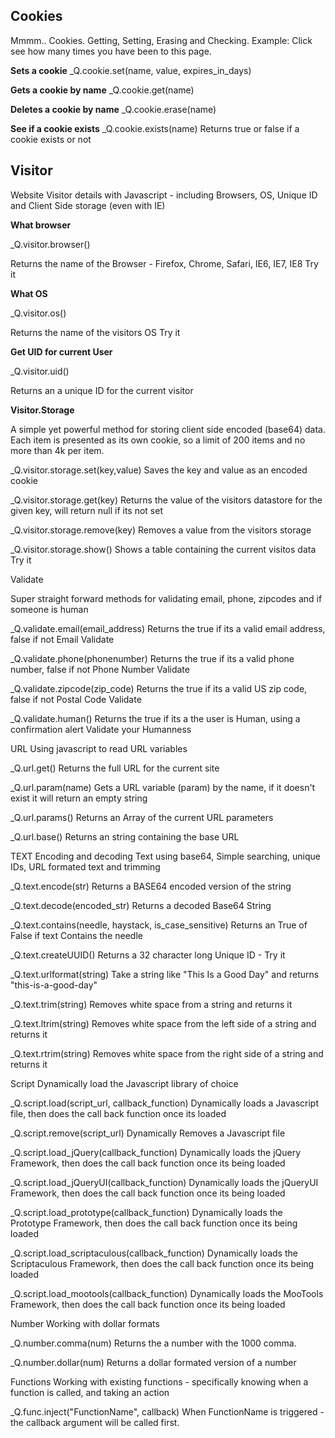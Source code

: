 Cookies
--------
Mmmm.. Cookies. Getting, Setting, Erasing and Checking. Example: Click see how many times you have been to this page.


**Sets a cookie**
_Q.cookie.set(name, value, expires_in_days)

**Gets a cookie by name**
_Q.cookie.get(name)

**Deletes a cookie by name**
_Q.cookie.erase(name)

**See if a cookie exists**
_Q.cookie.exists(name)
Returns true or false if a cookie exists or not

Visitor
-------

Website Visitor details with Javascript - including Browsers, OS, Unique ID and Client Side storage (even with IE)

**What browser**

_Q.visitor.browser()

Returns the name of the Browser - Firefox, Chrome, Safari, IE6, IE7, IE8 Try it

**What OS**

_Q.visitor.os()

Returns the name of the visitors OS Try it

**Get UID for current User**

_Q.visitor.uid()

Returns an a unique ID for the current visitor 

**Visitor.Storage**

A simple yet powerful method for storing client side encoded (base64) data. Each item is presented as its own cookie, so a limit of 200 items and no more than 4k per item.

_Q.visitor.storage.set(key,value)
Saves the key and value as an encoded cookie

_Q.visitor.storage.get(key)
Returns the value of the visitors datastore for the given key, will return null if its not set

_Q.visitor.storage.remove(key)
Removes a value from the visitors storage

_Q.visitor.storage.show()
Shows a table containing the current visitos data Try it

Validate

Super straight forward methods for validating email, phone, zipcodes and if someone is human

_Q.validate.email(email_address)
Returns the true if its a valid email address, false if not
Email Validate

_Q.validate.phone(phonenumber)
Returns the true if its a valid phone number, false if not
Phone Number  Validate

_Q.validate.zipcode(zip_code)
Returns the true if its a valid US zip code, false if not
Postal Code  Validate

_Q.validate.human()
Returns the true if its a the user is Human, using a confirmation alert
Validate your Humanness

URL
Using javascript to read URL variables

_Q.url.get()
Returns the full URL for the current site

_Q.url.param(name)
Gets a URL variable (param) by the name, if it doesn't exist it will return an empty string

_Q.url.params()
Returns an Array of the current URL parameters

_Q.url.base()
Returns an string containing the base URL

TEXT
Encoding and decoding Text using base64, Simple searching, unique IDs, URL formated text and trimming

_Q.text.encode(str)
Returns a BASE64 encoded version of the string

_Q.text.decode(encoded_str)
Returns a decoded Base64 String

_Q.text.contains(needle, haystack, is_case_sensitive)
Returns an True of False if text Contains the needle

_Q.text.createUUID()
Returns a 32 character long Unique ID - Try it

_Q.text.urlformat(string)
Take a string like "This Is a Good Day" and returns "this-is-a-good-day"

_Q.text.trim(string)
Removes white space from a string and returns it

_Q.text.ltrim(string)
Removes white space from the left side of a string and returns it

_Q.text.rtrim(string)
Removes white space from the right side of a string and returns it

Script
Dynamically load the Javascript library of choice

_Q.script.load(script_url, callback_function)
Dynamically loads a Javascript file, then does the call back function once its loaded

_Q.script.remove(script_url)
Dynamically Removes a Javascript file

_Q.script.load_jQuery(callback_function)
Dynamically loads the jQuery Framework, then does the call back function once its being loaded

_Q.script.load_jQueryUI(callback_function)
Dynamically loads the jQueryUI Framework, then does the call back function once its being loaded

_Q.script.load_prototype(callback_function)
Dynamically loads the Prototype Framework, then does the call back function once its being loaded

_Q.script.load_scriptaculous(callback_function)
Dynamically loads the Scriptaculous Framework, then does the call back function once its being loaded

_Q.script.load_mootools(callback_function)
Dynamically loads the MooTools Framework, then does the call back function once its being loaded

Number
Working with dollar formats

_Q.number.comma(num)
Returns the a number with the 1000 comma.

_Q.number.dollar(num)
Returns a dollar formated version of a number

Functions
Working with existing functions - specifically knowing when a function is called, and taking an action

_Q.func.inject("FunctionName", callback)
When FunctionName is triggered - the callback argument will be called first.